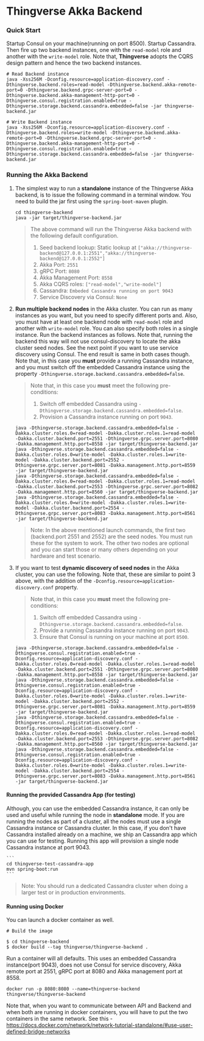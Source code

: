 # Thingverse Akka Backend

### Quick Start
Startup Consul on your machine(running on port 8500). Startup Cassandra. Then fire up two backend instances, one with the 
`read-model` role and another with the `write-model` role. Note that, **Thingverse** adopts the CQRS design pattern and
hence the two backend instances.

``` 
# Read Backend instance
java -Xss256M -Dconfig.resource=application-discovery.conf -Dthingverse.backend.roles=read-model -Dthingverse.backend.akka-remote-port=0 -Dthingverse.backend.grpc-server-port=0 -Dthingverse.backend.akka-management-http-port=0 -Dthingverse.consul.registration.enabled=true -Dthingverse.storage.backend.cassandra.embedded=false -jar thingverse-backend.jar

# Write Backend instance
java -Xss256M -Dconfig.resource=application-discovery.conf -Dthingverse.backend.roles=write-model -Dthingverse.backend.akka-remote-port=0 -Dthingverse.backend.grpc-server-port=0 -Dthingverse.backend.akka-management-http-port=0 -Dthingverse.consul.registration.enabled=true -Dthingverse.storage.backend.cassandra.embedded=false -jar thingverse-backend.jar    
```

### Running the Akka Backend
                                                                                                                                                                                                                                                                                                                                                                                                                                                                                                                                                                                                                                                                                                                                                                                  
1.  The simplest way to run a **standalone** instance of the Thingverse Akka backend, is to issue the following
command in a terminal window. You need to build the jar first using the `spring-boot-maven` plugin.
    ``` 
    cd thingverse-backend
    java -jar target/thingverse-backend.jar
    ```
    > The above command will run the Thingverse Akka backend with the following default configuration.
    >1.  Seed backend lookup: Static lookup at `["akka://thingverse-backend@127.0.0.1:2551","akka://thingverse-backend@127.0.0.1:2552"]`
    >2.  Akka Port: `2551`                                                                                                                                                                                                                                          
    >3.  gRPC Port: `8080`
    >4.  Akka Management Port: `8558`                                                                                                                                                                                                                                          
    >5.  Akka CQRS roles: `["read-model","write-model"]`
    >6.  Cassandra: `Embeded Cassandra running on port 9043`                                                                                                                                                                                                                                              
    >7.  Service Discovery via Consul: `None`

2.  **Run multiple backend nodes** in the Akka cluster. You can run as many instances as you want, but you need to specify different 
ports and. Also, you must have at least one backend node with `read-model` role and another with `write-model` role. You can 
also specify both roles in a single instance. Run the backend instances as follows. Note that, running the backend this way will not 
use consul-discovery to locate the akka cluster seed nodes. See the next point if you want to use service discovery 
using Consul. The end result is same in both cases though. Note that, in this case you **must** provide a running 
Cassandra instance, and you must switch off the embedded Cassandra instance using the property
`-Dthingverse.storage.backend.cassandra.embedded=false`.

    > Note that, in this case you **must** meet the following pre-conditions:
    >1.  Switch off embedded Cassandra using `-Dthingverse.storage.backend.cassandra.embedded=false`.
    >2.  Provision a Cassandra instance running on port `9043`.

    ``` 
    java -Dthingverse.storage.backend.cassandra.embedded=false -Dakka.cluster.roles.0=read-model -Dakka.cluster.roles.1=read-model -Dakka.cluster.backend.port=2551 -Dthingverse.grpc.server.port=8080 -Dakka.management.http.port=8558 -jar target/thingverse-backend.jar
    java -Dthingverse.storage.backend.cassandra.embedded=false -Dakka.cluster.roles.0=write-model -Dakka.cluster.roles.1=write-model -Dakka.cluster.backend.port=2552 -Dthingverse.grpc.server.port=8081 -Dakka.management.http.port=8559 -jar target/thingverse-backend.jar
    java -Dthingverse.storage.backend.cassandra.embedded=false -Dakka.cluster.roles.0=read-model -Dakka.cluster.roles.1=read-model -Dakka.cluster.backend.port=2553 -Dthingverse.grpc.server.port=8082 -Dakka.management.http.port=8560 -jar target/thingverse-backend.jar
    java -Dthingverse.storage.backend.cassandra.embedded=false -Dakka.cluster.roles.0=write-model -Dakka.cluster.roles.1=write-model -Dakka.cluster.backend.port=2554 -Dthingverse.grpc.server.port=8083 -Dakka.management.http.port=8561 -jar target/thingverse-backend.jar        
    ```
    > Note: In the above mentioned launch commands, the first two (backend.port 2551 and 2552) are the seed nodes. You must run these for
    the system to work. The other two nodes are optional and you can start those or many others depending on your hardware and
    test scenario.

3.  If you want to test **dynamic discovery of seed nodes** in the Akka cluster, you can use the following. Note that, 
these are similar to point 3 above, with the addition of the `-Dconfig.resource=application-discovery.conf` property. 

    > Note that, in this case you **must** meet the following pre-conditions:
    >1.  Switch off embedded Cassandra using `-Dthingverse.storage.backend.cassandra.embedded=false`.
    >2.  Provide a running Cassandra instance running on port `9043`.
    >3.  Ensure that Consul is running on your machine at port `8500`.

    ``` 
    java -Dthingverse.storage.backend.cassandra.embedded=false -Dthingverse.consul.registration.enabled=true -Dconfig.resource=application-discovery.conf -Dakka.cluster.roles.0=read-model -Dakka.cluster.roles.1=read-model -Dakka.cluster.backend.port=2551 -Dthingverse.grpc.server.port=8080 -Dakka.management.http.port=8558 -jar target/thingverse-backend.jar
    java -Dthingverse.storage.backend.cassandra.embedded=false -Dthingverse.consul.registration.enabled=true -Dconfig.resource=application-discovery.conf -Dakka.cluster.roles.0=write-model -Dakka.cluster.roles.1=write-model -Dakka.cluster.backend.port=2552 -Dthingverse.grpc.server.port=8081 -Dakka.management.http.port=8559 -jar target/thingverse-backend.jar
    java -Dthingverse.storage.backend.cassandra.embedded=false -Dthingverse.consul.registration.enabled=true -Dconfig.resource=application-discovery.conf -Dakka.cluster.roles.0=read-model -Dakka.cluster.roles.1=read-model -Dakka.cluster.backend.port=2553 -Dthingverse.grpc.server.port=8082 -Dakka.management.http.port=8560 -jar target/thingverse-backend.jar
    java -Dthingverse.storage.backend.cassandra.embedded=false -Dthingverse.consul.registration.enabled=true -Dconfig.resource=application-discovery.conf -Dakka.cluster.roles.0=write-model -Dakka.cluster.roles.1=write-model -Dakka.cluster.backend.port=2554 -Dthingverse.grpc.server.port=8083 -Dakka.management.http.port=8561 -jar target/thingverse-backend.jar        
    ```    
    
#### Running the provided Cassandra App (for testing)

Although, you can use the embedded Cassandra instance, it can only be used and useful while running the node in
**standalone** mode. If you are running the nodes as part of a cluster, all the nodes must use a single Cassandra instance
or Cassandra cluster. In this case, if you don't have Cassandra installed already on a machine, we ship an Cassandra app
which you can use for testing. Running this app will provision a single node Cassandra instance at port 9043.

    ``` 
    cd thingverse-test-cassandra-app
    mvn spring-boot:run
    ```
   > Note: You should run a dedicated Cassandra cluster when doing a larger test or in production environments.
  
#### Running using Docker

You can launch a docker container as well.

``` 
# Build the image

$ cd thingverse-backend
$ docker build --tag thingverse/thingverse-backend .
```

Run a container will all defaults. This uses an embedded Cassandra instance(port 9043), does not use Consul for service
discovery, Akka remote port at 2551, gRPC port at 8080 and Akka management port at 8558.

``` 
docker run -p 8080:8080 --name=thingverse-backend thingverse/thingverse-backend
```

Note that, when you want to communicate between API and Backend and when both are running in docker containers, you
will have to put the two containers in the same network. See this - 
https://docs.docker.com/network/network-tutorial-standalone/#use-user-defined-bridge-networks